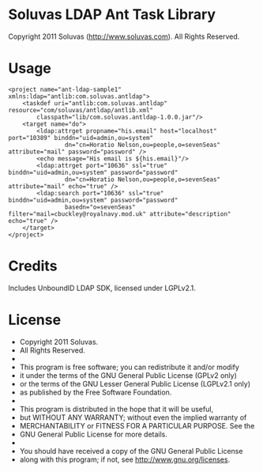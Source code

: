 # Soluvas LDAP Ant Task Library

Copyright 2011 Soluvas (http://www.soluvas.com). All Rights Reserved.

Usage
=====

	<project name="ant-ldap-sample1" xmlns:ldap="antlib:com.soluvas.antldap">
		<taskdef uri="antlib:com.soluvas.antldap" resource="com/soluvas/antldap/antlib.xml"
			classpath="lib/com.soluvas.antldap-1.0.0.jar"/>
		<target name="do">
			<ldap:attrget propname="his.email" host="localhost" port="10389" binddn="uid=admin,ou=system"
					dn="cn=Horatio Nelson,ou=people,o=sevenSeas" attribute="mail" password="password" />
			<echo message="His email is ${his.email}"/>
			<ldap:attrget port="10636" ssl="true" binddn="uid=admin,ou=system" password="password"
					dn="cn=Horatio Nelson,ou=people,o=sevenSeas" attribute="mail" echo="true" />
			<ldap:search port="10636" ssl="true" binddn="uid=admin,ou=system" password="password" 
					basedn="o=sevenSeas" filter="mail=cbuckley@royalnavy.mod.uk" attribute="description" echo="true" />
		</target>
	</project>

Credits
=======
Includes UnboundID LDAP SDK, licensed under LGPLv2.1.

License
=======
 * Copyright 2011 Soluvas.
 * All Rights Reserved.
 *
 * This program is free software; you can redistribute it and/or modify
 * it under the terms of the GNU General Public License (GPLv2 only)
 * or the terms of the GNU Lesser General Public License (LGPLv2.1 only)
 * as published by the Free Software Foundation.
 *
 * This program is distributed in the hope that it will be useful,
 * but WITHOUT ANY WARRANTY; without even the implied warranty of
 * MERCHANTABILITY or FITNESS FOR A PARTICULAR PURPOSE.  See the
 * GNU General Public License for more details.
 *
 * You should have received a copy of the GNU General Public License
 * along with this program; if not, see <http://www.gnu.org/licenses>.
